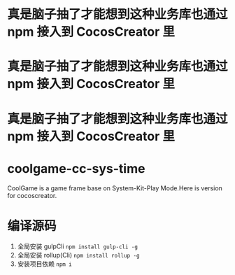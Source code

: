 # 真是脑子抽了才能想到这种业务库也通过 npm 接入到 CocosCreator 里
# 真是脑子抽了才能想到这种业务库也通过 npm 接入到 CocosCreator 里
# 真是脑子抽了才能想到这种业务库也通过 npm 接入到 CocosCreator 里

# coolgame-cc-sys-time

CoolGame is a game frame base on System-Kit-Play Mode.Here is version for cocoscreator.

# 编译源码

1. 全局安装 gulpCli  `npm install gulp-cli -g` 
1. 全局安装 rollup(Cli)  `npm install rollup -g` 
1. 安装项目依赖 `npm i`